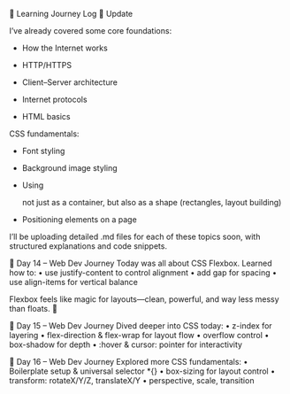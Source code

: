 📓 Learning Journey Log
🔔 Update

I’ve already covered some core foundations:

- How the Internet works

- HTTP/HTTPS

- Client–Server architecture

- Internet protocols

- HTML basics

CSS fundamentals:

- Font styling

- Background image styling

- Using <div> not just as a container, but also as a shape (rectangles, layout building)

- Positioning elements on a page

I’ll be uploading detailed .md files for each of these topics soon, with structured explanations and code snippets.

📓 Day 14 – Web Dev Journey
Today was all about CSS Flexbox.
Learned how to:
• use justify-content to control alignment
• add gap for spacing
• use align-items for vertical balance

Flexbox feels like magic for layouts—clean, powerful, and way less messy than floats. 🚀

📓 Day 15 – Web Dev Journey
Dived deeper into CSS today:
• z-index for layering
• flex-direction & flex-wrap for layout flow
• overflow control
• box-shadow for depth
• :hover & cursor: pointer for interactivity

📓 Day 16 – Web Dev Journey
Explored more CSS fundamentals:
• Boilerplate setup & universal selector *{}
• box-sizing for layout control
• transform: rotateX/Y/Z, translateX/Y
• perspective, scale, transition
